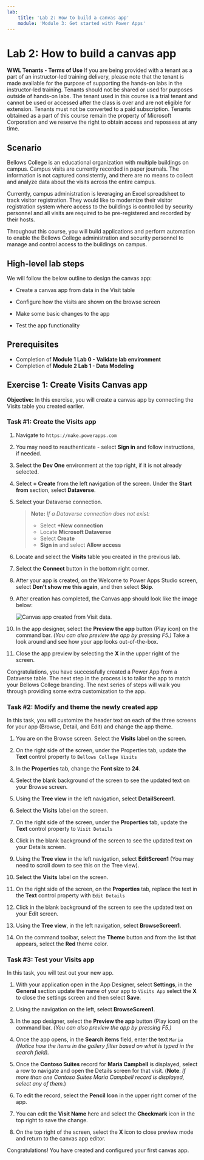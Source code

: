 ```yaml
---
lab:
    title: 'Lab 2: How to build a canvas app'
    module: 'Module 3: Get started with Power Apps'
---
```


# Lab 2: How to build a canvas app

**WWL Tenants - Terms of Use**
If you are being provided with a tenant as a part of an instructor-led training delivery, please note that the tenant is made available for the purpose of supporting the hands-on labs in the instructor-led training. 
Tenants should not be shared or used for purposes outside of hands-on labs. The tenant used in this course is a trial tenant and cannot be used or accessed after the class is over and are not eligible for extension. 
Tenants must not be converted to a paid subscription. Tenants obtained as a part of this course remain the property of Microsoft Corporation and we reserve the right to obtain access and repossess at any time. 

## Scenario

Bellows College is an educational organization with multiple buildings on campus. Campus visits are currently recorded in paper journals. The information is not captured consistently, and there are no means to collect and analyze data about the visits across the entire campus.

Currently, campus administration is leveraging an Excel spreadsheet to track visitor registration. They would like to modernize their visitor registration system where access to the buildings is controlled by security personnel and all visits are required to be pre-registered and recorded by their hosts.

Throughout this course, you will build applications and perform automation to enable the Bellows College administration and security personnel to manage and control access to the buildings on campus.


## High-level lab steps

We will follow the below outline to design the canvas app:

- Create a canvas app from data in the Visit table

- Configure how the visits are shown on the browse screen

- Make some basic changes to the app

- Test the app functionality

## Prerequisites

- Completion of **Module 1 Lab 0 - Validate lab environment**
- Completion of **Module 2 Lab 1 - Data Modeling**


## Exercise 1: Create Visits Canvas app

**Objective:** In this exercise, you will create a canvas app by connecting the Visits table you created earlier.


### Task \#1: Create the Visits app

1.  Navigate to `https://make.powerapps.com`

2.  You may need to reauthenticate - select **Sign in** and follow instructions, if needed.

3.  Select the **Dev One** environment at the top right, if it is not already selected.

4.  Select **+ Create** from the left navigation of the screen. Under the **Start from** section, select **Dataverse**.

5.  Select your Dataverse connection.

    > **Note:** *If a Dataverse connection does not exist:*
    > - Select **+New connection**
    > - Locate **Microsoft Dataverse**
    > - Select **Create**
    > - **Sign in** and select **Allow access**

6.  Locate and select the **Visits** table you created in the previous lab.

7.  Select the **Connect** button in the bottom right corner.

8.  After your app is created, on the Welcome to Power Apps Studio screen, select **Don’t show me this again**, and then select **Skip**.

9.  After creation has completed, the Canvas app should look like the image below:

    ![Canvas app created from Visit data.](media/2-canvas-app-from-data.png)

10.  In the app designer, select the **Preview the app** button (Play icon) on the command bar. *(You can also preview the app by pressing F5.)* Take a look around and see how your app looks out-of-the-box.

11. Close the app preview by selecting the **X** in the upper right of the screen.

Congratulations, you have successfully created a Power App from a Dataverse table. The next step in the process is to tailor the app to match your Bellows College branding. The next series of steps will walk you through providing some extra customization to the app.


### Task \#2: Modify and theme the newly created app

In this task, you will customize the header text on each of the three screens for your app (Browse, Detail, and Edit) and change the app theme. 

1.  You are on the Browse screen. Select the **Visits** label on the screen.

1.  On the right side of the screen, under the Properties tab, update the **Text** control property to `Bellows College Visits`

1.  In the **Properties** tab, change the **Font size** to **24**. 

1.  Select the blank background of the screen to see the updated text on your Browse screen. 

1.  Using the **Tree view** in the left navigation, select **DetailScreen1**. 

1.  Select the **Visits** label on the screen.

1.  On the right side of the screen, under the **Properties** tab, update the **Text** control property to `Visit Details`

1.  Click in the blank background of the screen to see the updated text on your Details screen.

1.  Using the **Tree view** in the left navigation, select **EditScreen1** (You may need to scroll down to see this on the Tree view).

1.  Select the **Visits** label on the screen.

1.  On the right side of the screen, on the **Properties** tab, replace the text in the **Text** control property with `Edit Details`

1.  Click in the blank background of the screen to see the updated text on your Edit screen.

1.  Using the **Tree view**, in the left navigation, select **BrowseScreen1**.

1.  On the command toolbar, select the **Theme** button and from the list that appears, select the **Red** theme color.


### Task \#3: Test your Visits app

In this task, you will test out your new app.

1.  With your application open in the App Designer, select **Settings**, in the **General** section update the name of your app to `Visits App` select the **X** to close the settings screen and then select **Save**.

2.  Using the navigation on the left, select **BrowseScreen1**.

3.  In the app designer, select the **Preview the app** button (Play icon) on the command bar. *(You can also preview the app by pressing F5.)*

4.  Once the app opens, in the **Search items** field, enter the text `Maria`
    *(Notice how the items in the gallery filter based on what is typed in the
    search field).*

5.  Once the **Contoso Suites** record for **Maria Campbell** is displayed,
    select a row to navigate and open the Details screen for that visit. (**Note**: *If more than one Contoso Suites Maria Campbell record is
    displayed, select any of them.*)

6.  To edit the record, select the **Pencil Icon** in the upper right corner of the app.

7.  You can edit the **Visit Name** here and select the **Checkmark** icon in the top right to save the change.

8.  On the top right of the screen, select the **X** icon to close preview mode and return to the canvas app editor.

Congratulations! You have created and configured your first canvas app.

